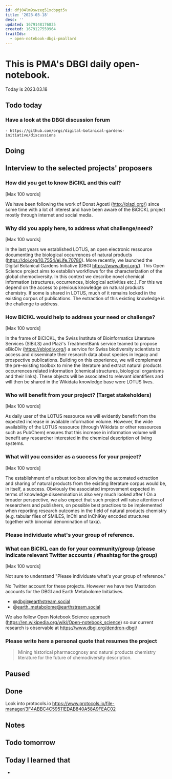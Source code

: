 ```yaml
---
id: dfj04lm9swzeg51xcbpgt5v
title: '2023-03-18'
desc: ''
updated: 1679148176835
created: 1679127559964
traitIds:
  - open-notebook-dbgi-pmallard
---
```



# This is PMA's DBGI daily open-notebook.

Today is 2023.03.18

## Todo today

### Have a look at the DBGI discussion forum
    - https://github.com/orgs/digital-botanical-gardens-initiative/discussions
###
###

## Doing


## Interview to the selected projects' proposers


### How did you get to know BiCIKL and this call?
[Max 100 words]

We have been following the work of Donat Agosti (http://plazi.org/) since some time with a lot of interest and have been aware of the BiCICKL project mostly through internet and social media.


### Why did you apply here, to address what challenge/need?
[Max 100 words]

In the last years we established LOTUS, an open electronic ressource documenting the biological occurrences of natural products (https://doi.org/10.7554/eLife.70780). More recently, we launched the Digital Botanical Gardens Initiative (DBGI https://www.dbgi.org/). This Open Science project aims to establish workflows for the characterization of the global chemodiversity. In this context we describe novel chemical information (structures, occurrences, biological activities etc.). For this we depend on the access to previous knowledge on natural products chemistry. If some is shared in LOTUS, much of it remains locked in the existing corpus of publications. The extraction of this existing knowledge is the challenge to address.

### How BiCIKL would help to address your need or challenge?
[Max 100 words]

In the frame of BiCICKL, the Swiss Institute of Bioinformatics Literature Services (SIBiLS) and Plazi's TreatmentBank service teamed to propose eBioDiv (https://ebiodiv.org/) a service for Swiss biodiversity scientists to access and disseminate their research data about species in legacy and prospective publications. Building on this experience, we will complement the pre-existing toolbox to mine the literature and extract natural products occurrences related information (chemical structures, biological organisms and their links). These objects will be associated to relevant identifiers and will then be shared in the Wikidata knowledge base were LOTUS lives.

### Who will benefit from your project? (Target stakeholders)
[Max 100 words]

As daily user of the LOTUS ressource we will evidently benefit from the expected increase in available information volume. However, the wide availability of the LOTUS ressource (through Wikidata or other ressources such as PubChem) ensures that this increase in information volume will benefit any researcher interested in the chemical description of living systems. 

### What will you consider as a success for your project?
[Max 100 words]

The establishment of a robust toolbox allowing the automated extraction and sharing of natural products from the existing literature corpus would be, in itself, a success. Obviously the associated improvement expected in terms of knowledge dissemination is also very much looked after ! On a broader perspective, we also expect that such project will raise attention of researchers and publishers, on possible best practices to be implemented when reporting research outcomes in the field of natural products chemistry (e.g. tabular files of SMILES, InChI and InChIKey encoded structures together with binomial denomination of taxa).

### Please individuate what's your group of reference.
### What can BiCIKL can do for your community/group (please indicate relevant Twitter accounts / #hashtag for the group)
[Max 100 words]

Not sure to understand "Please individuate what's your group of reference." 

No Twitter account for these projects. However we have two Mastodon accounts for the DBGI and Earth Metabolome Initiatives.

- @dbgi@earthstream.social
- @earth_metabolome@earthstream.social


We also follow Open Notebook Science approach (https://en.wikipedia.org/wiki/Open-notebook_science) so our current research is observable at https://www.dbgi.org/dendron-dbgi/

### Please write here a personal quote that resumes the project

> Mining historical pharmacognosy and natural products chemistry literature for the future of chemodiversity description.
> 




## Paused

## Done

Look into protocols.io
https://www.protocols.io/file-manager/3F4ABBC4C59511EDAB840A58A9FEAC02


## Notes

## Todo tomorrow

###
###
###


## Today I learned that

-